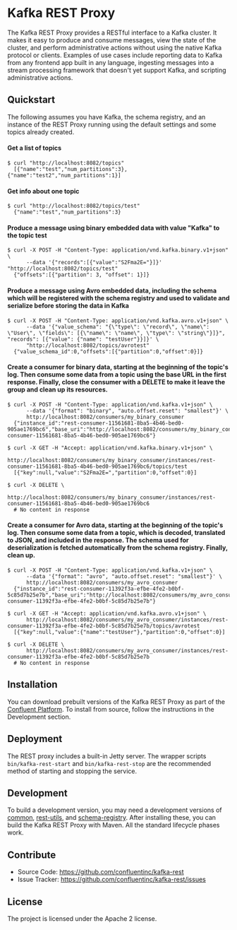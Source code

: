 # Kafka REST Proxy

The Kafka REST Proxy provides a RESTful interface to a Kafka cluster. It makes it easy to produce and consume messages, view the state of the cluster, and perform administrative actions without using the native Kafka protocol or clients. Examples of use cases include reporting data to Kafka from any frontend app built in any language, ingesting messages into a stream processing framework that doesn't yet support Kafka, and scripting administrative actions.

## Quickstart

The following assumes you have Kafka, the schema registry, and an instance of the REST Proxy running using the default settings and some topics already created.

#### Get a list of topics

```
$ curl "http://localhost:8082/topics"
  [{"name":"test","num_partitions":3},{"name":"test2","num_partitions":1}]
```

#### Get info about one topic

```
$ curl "http://localhost:8082/topics/test"
  {"name":"test","num_partitions":3}
```

#### Produce a message using binary embedded data with value "Kafka" to the topic test

```
$ curl -X POST -H "Content-Type: application/vnd.kafka.binary.v1+json" \
      --data '{"records":[{"value":"S2Fma2E="}]}' "http://localhost:8082/topics/test"
  {"offsets":[{"partition": 3, "offset": 1}]}
```

#### Produce a message using Avro embedded data, including the schema which will be registered with the schema registry and used to validate and serialize before storing the data in Kafka

```
$ curl -X POST -H "Content-Type: application/vnd.kafka.avro.v1+json" \
      --data '{"value_schema": "{\"type\": \"record\", \"name\": \"User\", \"fields\": [{\"name\": \"name\", \"type\": \"string\"}]}", "records": [{"value": {"name": "testUser"}}]}' \
      "http://localhost:8082/topics/avrotest"
  {"value_schema_id":0,"offsets":[{"partition":0,"offset":0}]}
```

#### Create a consumer for binary data, starting at the beginning of the topic's log. Then consume some data from a topic using the base URL in the first response. Finally, close the consumer with a DELETE to make it leave the group and clean up its resources.

```
$ curl -X POST -H "Content-Type: application/vnd.kafka.v1+json" \
      --data '{"format": "binary", "auto.offset.reset": "smallest"}' \
      http://localhost:8082/consumers/my_binary_consumer
  {"instance_id":"rest-consumer-11561681-8ba5-4b46-bed0-905ae1769bc6","base_uri":"http://localhost:8082/consumers/my_binary_consumer/instances/rest-consumer-11561681-8ba5-4b46-bed0-905ae1769bc6"}
```

```
$ curl -X GET -H "Accept: application/vnd.kafka.binary.v1+json" \
      http://localhost:8082/consumers/my_binary_consumer/instances/rest-consumer-11561681-8ba5-4b46-bed0-905ae1769bc6/topics/test
  [{"key":null,"value":"S2Fma2E=","partition":0,"offset":0}]
```

```
$ curl -X DELETE \
      http://localhost:8082/consumers/my_binary_consumer/instances/rest-consumer-11561681-8ba5-4b46-bed0-905ae1769bc6
  # No content in response
```

#### Create a consumer for Avro data, starting at the beginning of the topic's log. Then consume some data from a topic, which is decoded, translated to JSON, and included in the response. The schema used for deserialization is fetched automatically from the schema registry. Finally, clean up.

```
$ curl -X POST -H "Content-Type: application/vnd.kafka.v1+json" \
      --data '{"format": "avro", "auto.offset.reset": "smallest"}' \
      http://localhost:8082/consumers/my_avro_consumer
  {"instance_id":"rest-consumer-11392f3a-efbe-4fe2-b0bf-5c85d7b25e7b","base_uri":"http://localhost:8082/consumers/my_avro_consumer/instances/rest-consumer-11392f3a-efbe-4fe2-b0bf-5c85d7b25e7b"}
```

```
$ curl -X GET -H "Accept: application/vnd.kafka.avro.v1+json" \
      http://localhost:8082/consumers/my_avro_consumer/instances/rest-consumer-11392f3a-efbe-4fe2-b0bf-5c85d7b25e7b/topics/avrotest
  [{"key":null,"value":{"name":"testUser"},"partition":0,"offset":0}]
```

```
$ curl -X DELETE \
      http://localhost:8082/consumers/my_avro_consumer/instances/rest-consumer-11392f3a-efbe-4fe2-b0bf-5c85d7b25e7b
  # No content in response
```

## Installation

You can download prebuilt versions of the Kafka REST Proxy as part of the [Confluent Platform](http://confluent.io/downloads/). To install from source, follow the instructions in the Development section.

## Deployment

The REST proxy includes a built-in Jetty server. The wrapper scripts `bin/kafka-rest-start` and `bin/kafka-rest-stop` are the recommended method of starting and stopping the service.

## Development

To build a development version, you may need a development versions of [common](https://github.com/confluentinc/common), [rest-utils](https://github.com/confluentinc/rest-utils), and [schema-registry](https://github.com/confluentinc/schema-registry). After installing these, you can build the Kafka REST Proxy with Maven. All the standard lifecycle phases work.

## Contribute

- Source Code: <https://github.com/confluentinc/kafka-rest>
- Issue Tracker: <https://github.com/confluentinc/kafka-rest/issues>

## License

The project is licensed under the Apache 2 license.
